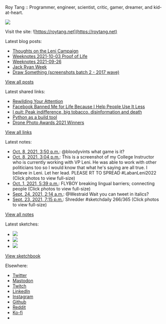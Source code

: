 Roy Tang :: Programmer, engineer, scientist, critic, gamer, dreamer, and kid-at-heart.

![](https://roytang.net/static/img/profile.jpg)

Visit the site: ![https://roytang.net](https://roytang.net)

Latest blog posts:

- [Thoughts on the Leni Campaign](https://roytang.net/2021/10/leni-campaign/)
- [Weeknotes 2021-10-03 Proof of Life](https://roytang.net/2021/10/weeknotes-2021-10-03/)
- [Weeknotes 2021-09-26](https://roytang.net/2021/09/weeknotes-2021-09-26/)
- [Jack Ryan Week](https://roytang.net/2021/09/jack-ryan-week/)
- [Draw Something (screenshots batch 2 - 2017 wave)](https://roytang.net/2021/09/draw-something-2/)

[View all posts](https://roytang.net/blog)

Latest shared links:

- [Rewilding Your Attention](https://roytang.net/2021/10/2cf0e36eb98f383bfadcf0dc11ad2baa/)
- [Facebook Banned Me for Life Because I Help People Use It Less](https://roytang.net/2021/10/30db1452d5381966acedbdd760510185/)
- [I quit: Peak indifference, big tobacco, disinformation and death](https://roytang.net/2021/09/9eef5c61f68f4444b31d3cde214a5ec5/)
- [Python as a build tool](https://roytang.net/2021/09/python-as-a-build-tool/)
- [Drone Photo Awards 2021 Winners](https://roytang.net/2021/09/2b3b318814a7938d45953f856543a347/)

[View all links](https://roytang.net/links)

Latest notes:

- [Oct. 8, 2021, 3:50 p.m.](https://roytang.net/2021/10/1446382369137520643/): @bloodyvints what game is it?
- [Oct. 8, 2021, 3:04 p.m.](https://roytang.net/2021/10/1446370919522324485/): This is a screenshot of my College Instructor who is currently working with VP Leni. He was able to work with other politicians too so I would know that what he&#x27;s saying are all true. I believe in Leni. Let her lead. PLEASE RT TO SPREAD #LabanLeni2022 (Click photos to view full-size)
- [Oct. 1, 2021, 5:39 p.m.](https://roytang.net/2021/10/1443873307120467969/): FLYBOY breaking lingual barriers; connecting people (Click photos to view full-size)
- [Sept. 24, 2021, 2:14 a.m.](https://roytang.net/2021/09/1441103717437095938/): @Westraid Wait you can tweet in italics?
- [Sept. 23, 2021, 7:15 p.m.](https://roytang.net/2021/09/1440998158142640139/): Shredder #sketchdaily 266/365 (Click photos to view full-size)

[View all notes](https://roytang.net/notes)

Latest sketches:


- ![](https://roytang.net/media/cache/f7/bc/f7bc4f4a0fe9e9994ab03d6f7122ff2f.jpg)
- ![](https://roytang.net/media/cache/c0/26/c02693f247408f0daa87a77fdb125b74.jpg)
- ![](https://roytang.net/media/cache/ff/ec/ffecb535f8293eeb99e9821ce2b43754.jpg)

[View sketchbook](https://roytang.net/albums/sketchbook)


Elsewhere:

- [Twitter](https://twitter.com/roytang)
- [Mastodon](https://mastodon.technology/@roytang)
- [Twitch](https://twitch.tv/twitchyroy)
- [LinkedIn](https://www.linkedin.com/in/roytang)
- [Instagram](https://instagram.com/roytang0400)
- [Github](https://github.com/roytang)
- [Reddit](https://reddit.com/u/hungryroy)
- [Ko-fi](https://ko-fi.com/roytang)
- [](mailto:hello@roytang.net)